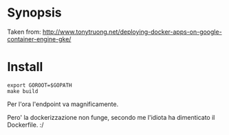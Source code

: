 # Synopsis 

Taken from: http://www.tonytruong.net/deploying-docker-apps-on-google-container-engine-gke/

# Install

    export GOROOT=$GOPATH
    make build

Per l'ora l'endpoint va magnificamente.

Pero' la dockerizzazione non funge, secondo me l'idiota ha dimenticato il Dockerfile. :/